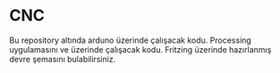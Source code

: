 # CNC

Bu repository altında arduno üzerinde çalışacak kodu.
Processing uygulamasını ve üzerinde çalışacak kodu.
Fritzing üzerinde hazırlanmış devre şemasını bulabilirsiniz.
